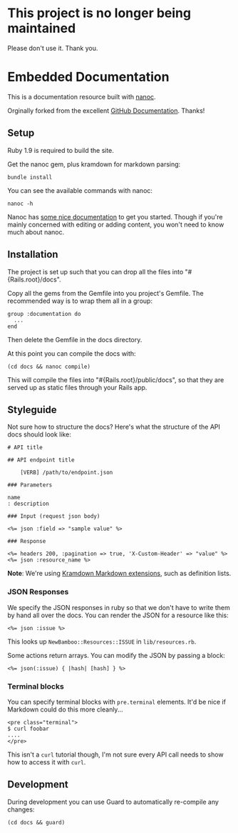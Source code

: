 # This project is no longer being maintained

Please don't use it. Thank you.

# Embedded Documentation

This is a documentation resource built with [nanoc][nanoc].

Orginally forked from the excellent [GitHub Documentation](https://github.com/github/developer.github.com). Thanks!

## Setup

Ruby 1.9 is required to build the site.

Get the nanoc gem, plus kramdown for markdown parsing:

    bundle install

You can see the available commands with nanoc:

    nanoc -h

Nanoc has [some nice documentation](http://nanoc.stoneship.org/docs/3-getting-started/) to get you started.  Though if you're mainly concerned with editing or adding content, you won't need to know much about nanoc.

[nanoc]: http://nanoc.stoneship.org/

## Installation

The project is set up such that you can drop all the files into "#{Rails.root}/docs".

Copy all the gems from the Gemfile into you project's Gemfile. The recommended way is to wrap them all in a group:

    group :documentation do
      ...
    end

Then delete the Gemfile in the docs directory.

At this point you can compile the docs with:

    (cd docs && nanoc compile)

This will compile the files into "#{Rails.root}/public/docs", so that they are served up as static files through your Rails app.

## Styleguide

Not sure how to structure the docs?  Here's what the structure of the
API docs should look like:

    # API title

    ## API endpoint title

        [VERB] /path/to/endpoint.json

    ### Parameters

    name
    : description

    ### Input (request json body)

    <%= json :field => "sample value" %>

    ### Response

    <%= headers 200, :pagination => true, 'X-Custom-Header' => "value" %>
    <%= json :resource_name %>

**Note**: We're using [Kramdown Markdown extensions](http://kramdown.rubyforge.org/syntax.html), such as definition lists.

### JSON Responses

We specify the JSON responses in ruby so that we don't have to write
them by hand all over the docs.  You can render the JSON for a resource
like this:

```erb
<%= json :issue %>
```

This looks up `NewBamboo::Resources::ISSUE` in `lib/resources.rb`.

Some actions return arrays.  You can modify the JSON by passing a block:

```erb
<%= json(:issue) { |hash| [hash] } %>
```

### Terminal blocks

You can specify terminal blocks with `pre.terminal` elements.  It'd be
nice if Markdown could do this more cleanly...

    <pre class="terminal">
    $ curl foobar
    ....
    </pre>

This isn't a `curl` tutorial though, I'm not sure every API call needs
to show how to access it with `curl`.

## Development

During development you can use Guard to automatically re-compile any changes:

    (cd docs && guard)
